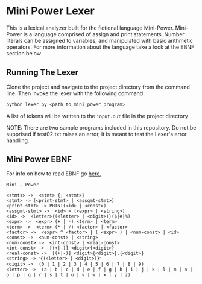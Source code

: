 # Mini Power Lexer

This is a lexical analyzer built for the fictional language Mini-Power.
Mini-Power is a language comprised of assign and print statements. Number literals can be assigned to variables, and manipulated with basic arithmetic operators. For more information about the language take a look at the EBNF section below

## Running The Lexer

Clone the project and navigate to the project directory from the command line. Then invoke the lexer with the following command:

```sh
python lexer.py <path_to_mini_power_program>
```

A list of tokens will be written to the `input.out` file in the project directory

NOTE: There are two sample programs included in this repository. Do not be supprised if test02.txt raises an error, it is meant to test the Lexer's error handling.
## Mini Power EBNF

For info on how to read EBNF go [here.](https://en.wikipedia.org/wiki/Extended_Backus%E2%80%93Naur_form)

```
Mini – Power

<stmts> ->  <stmt> {; <stmt>}
<stmt> -> (<print-stmt> | <assgmt-stmt>)
<print-stmt> -> PRINT(<id> | <const>)
<assgmt-stmt> ->  <id> = (<expr> | <string>)
<id> ->  <letter>{(<letter> | <digit>)}($|#|%)
<expr> ->  <expr> (+ | -) <term> | <term>
<term> ->  <term> (* | /) <factor> | <factor>
<factor> ->  <expr> ^ <factor> | ( <expr> ) | <num-const> | <id>
<const> ->  <num-const> | <string>
<num-const> ->  <int-const> | <real-const>
<int-const> ->  [(+|-)] <digit>{<digit>}
<real-const> ->  [(+|-)] <digit>{<digit>}.{<digit>}
<string> -> ʺ{(<letter> | <digit>)}ʺ
<digit> ->  (0 | 1 | 2 | 3 | 4 | 5 | 6 | 7 | 8 | 9)
<letter> ->  (a | b | c | d | e | f | g | h | i | j | k | l | m | n | o | p | q | r | s | t | u | v | w | x | y | z)
```
